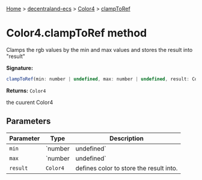 [Home](./index) &gt; [decentraland-ecs](./decentraland-ecs.md) &gt; [Color4](./decentraland-ecs.color4.md) &gt; [clampToRef](./decentraland-ecs.color4.clamptoref.md)

# Color4.clampToRef method

Clamps the rgb values by the min and max values and stores the result into "result"

**Signature:**
```javascript
clampToRef(min: number | undefined, max: number | undefined, result: Color4): Color4;
```
**Returns:** `Color4`

the cuurent Color4

## Parameters

|  Parameter | Type | Description |
|  --- | --- | --- |
|  `min` | `number | undefined` | defines minimum clamping value (default is 0) |
|  `max` | `number | undefined` | defines maximum clamping value (default is 1) |
|  `result` | `Color4` | defines color to store the result into. |

